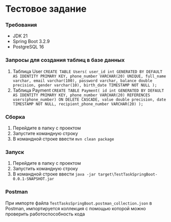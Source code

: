 # Тестовое задание

### Требования
* JDK 21
* Spring Boot 3.2.9
* PostgreSQL 16

### Запросы для создания таблиц в базе данных
1. Таблица User `CREATE TABLE Users(
    user_id int GENERATED BY DEFAULT AS IDENTITY PRIMARY KEY,
    phone_number VARCHAR(20) UNIQUE,
    full_name varchar,
    email varchar(100),
    password varchar,
    balance double precision,
    gender varchar(10),
    birth_date TIMESTAMP NOT NULL
);`
2. Таблица Payment `CREATE TABLE Payment(
    id int GENERATED BY DEFAULT AS IDENTITY PRIMARY KEY,
    phone_number VARCHAR(20) REFERENCES users(phone_number) ON DELETE CASCADE,
    value double precision,
    date TIMESTAMP NOT NULL,
    recipient_phone_number VARCHAR(20)
);`

### Сборка
1. Перейдите в папку с проектом
2. Запустите командную строку
3. В командной строке ввести `mvn clean package`

### Запуск
1. Перейдите в папку с проектом
2. Запустить командную строку
3. В командной строке ввести `java -jar target\TestTaskSpringBoot-0.0.1-SNAPSHOT.jar`

### Postman
При импорте файла `TestTasksSpringBoot.postman_collection.json` в Postman, импортируется коллекция с помощью которой можно проверить работоспособность кода

